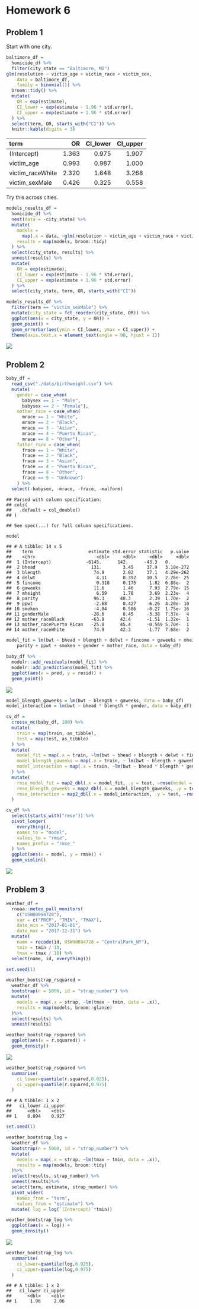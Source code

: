 Homework 6
================

## Problem 1

Start with one city.

``` r
baltimore_df =
  homicide_df %>% 
  filter(city_state == "Baltimore, MD")
glm(resolution ~ victim_age + victim_race + victim_sex, 
    data = baltimore_df,
    family = binomial()) %>% 
  broom::tidy() %>% 
  mutate(
    OR = exp(estimate),
    CI_lower = exp(estimate - 1.96 * std.error),
    CI_upper = exp(estimate + 1.96 * std.error)
  ) %>% 
  select(term, OR, starts_with("CI")) %>% 
  knitr::kable(digits = 3)
```

| term              |    OR | CI\_lower | CI\_upper |
| :---------------- | ----: | --------: | --------: |
| (Intercept)       | 1.363 |     0.975 |     1.907 |
| victim\_age       | 0.993 |     0.987 |     1.000 |
| victim\_raceWhite | 2.320 |     1.648 |     3.268 |
| victim\_sexMale   | 0.426 |     0.325 |     0.558 |

Try this across cities.

``` r
models_results_df = 
  homicide_df %>% 
  nest(data = -city_state) %>% 
  mutate(
    models = 
      map(.x = data, ~glm(resolution ~ victim_age + victim_race + victim_sex, data = .x, family = binomial())),
    results = map(models, broom::tidy)
  ) %>% 
  select(city_state, results) %>% 
  unnest(results) %>% 
  mutate(
    OR = exp(estimate),
    CI_lower = exp(estimate - 1.96 * std.error),
    CI_upper = exp(estimate + 1.96 * std.error)
  ) %>% 
  select(city_state, term, OR, starts_with("CI")) 
```

``` r
models_results_df %>% 
  filter(term == "victim_sexMale") %>% 
  mutate(city_state = fct_reorder(city_state, OR)) %>% 
  ggplot(aes(x = city_state, y = OR)) + 
  geom_point() + 
  geom_errorbar(aes(ymin = CI_lower, ymax = CI_upper)) + 
  theme(axis.text.x = element_text(angle = 90, hjust = 1))
```

![](p8105_hw6_zs2484_files/figure-gfm/unnamed-chunk-4-1.png)<!-- -->

## Problem 2

``` r
baby_df = 
  read_csv("./data/birthweight.csv") %>% 
  mutate(
    gender = case_when(
      babysex == 1 ~ "Male",
      babysex == 2 ~ "Female"),
    mother_race = case_when(
      mrace == 1 ~ "White",
      mrace == 2 ~ "Black",
      mrace == 3 ~ "Asian",
      mrace == 4 ~ "Puerto Rican",
      mrace == 8 ~ "Other"),
    father_race = case_when(
      frace == 1 ~ "White",
      frace == 2 ~ "Black",
      frace == 3 ~ "Asian",
      frace == 4 ~ "Puerto Rican",
      frace == 8 ~ "Other",
      frace == 9 ~ "Unknown")
    ) %>% 
  select(-babysex, -mrace, -frace, -malform)
```

    ## Parsed with column specification:
    ## cols(
    ##   .default = col_double()
    ## )

    ## See spec(...) for full column specifications.

``` r
model
```

    ## # A tibble: 14 x 5
    ##    term                     estimate std.error statistic   p.value
    ##    <chr>                       <dbl>     <dbl>     <dbl>     <dbl>
    ##  1 (Intercept)             -6145.      142.      -43.3   0.       
    ##  2 bhead                     131.        3.45     37.9   3.10e-272
    ##  3 blength                    74.9       2.02     37.1   4.29e-262
    ##  4 delwt                       4.11      0.392    10.5   2.26e- 25
    ##  5 fincome                     0.318     0.175     1.82  6.88e-  2
    ##  6 gaweeks                    11.6       1.46      7.93  2.79e- 15
    ##  7 mheight                     6.59      1.78      3.69  2.23e-  4
    ##  8 parity                     96.3      40.3       2.39  1.70e-  2
    ##  9 ppwt                       -2.68      0.427    -6.26  4.20e- 10
    ## 10 smoken                     -4.84      0.586    -8.27  1.75e- 16
    ## 11 genderMale                -28.6       8.45     -3.38  7.37e-  4
    ## 12 mother_raceBlack          -63.9      42.4      -1.51  1.32e-  1
    ## 13 mother_racePuerto Rican   -25.8      45.4      -0.569 5.70e-  1
    ## 14 mother_raceWhite           74.9      42.3       1.77  7.68e-  2

``` r
model_fit = lm(bwt ~ bhead + blength + delwt + fincome + gaweeks + mheight + 
    parity + ppwt + smoken + gender + mother_race, data = baby_df)
```

``` r
baby_df %>% 
  modelr::add_residuals(model_fit) %>%
  modelr::add_predictions(model_fit) %>% 
  ggplot(aes(x = pred, y = resid)) + 
  geom_point()
```

![](p8105_hw6_zs2484_files/figure-gfm/unnamed-chunk-8-1.png)<!-- -->

``` r
model_blength_gaweeks = lm(bwt ~ blength + gaweeks, data = baby_df)
model_interaction = lm(bwt ~ bhead * blength * gender, data = baby_df)
```

``` r
cv_df = 
  crossv_mc(baby_df, 100) %>% 
  mutate(
    train = map(train, as_tibble),
    test = map(test, as_tibble)
  ) %>% 
  mutate(
    model_fit = map(.x = train, ~lm(bwt ~ bhead + blength + delwt + fincome + gaweeks + mheight + parity + ppwt + smoken + gender + mother_race, data = .x)),
    model_blength_gaweeks = map(.x = train, ~ lm(bwt ~ blength + gaweeks, data = .x)),
    model_interaction = map(.x = train, ~lm(bwt ~ bhead * blength * gender, data = .x))
  ) %>% 
  mutate(
    rmse_model_fit = map2_dbl(.x = model_fit, .y = test, ~rmse(model = .x, data = .y)),
    rmse_blength_gaweeks = map2_dbl(.x = model_blength_gaweeks, .y = test, ~rmse(model = .x, data = .y)),
    rmse_interaction = map2_dbl(.x = model_interaction, .y = test, ~rmse(model = .x, data = .y))
  )
```

``` r
cv_df %>% 
  select(starts_with("rmse")) %>% 
  pivot_longer(
    everything(),
    names_to = "model",
    values_to = "rmse",
    names_prefix = "rmse_"
  ) %>% 
  ggplot(aes(x = model, y = rmse)) +
  geom_violin()
```

![](p8105_hw6_zs2484_files/figure-gfm/unnamed-chunk-11-1.png)<!-- -->

## Problem 3

``` r
weather_df = 
  rnoaa::meteo_pull_monitors(
    c("USW00094728"),
    var = c("PRCP", "TMIN", "TMAX"), 
    date_min = "2017-01-01",
    date_max = "2017-12-31") %>%
  mutate(
    name = recode(id, USW00094728 = "CentralPark_NY"),
    tmin = tmin / 10,
    tmax = tmax / 10) %>%
  select(name, id, everything())
```

``` r
set.seed(1)

weather_bootstrap_rsquared = 
  weather_df %>% 
  bootstrap(n = 5000, id = "strap_number") %>% 
  mutate(
    models = map(.x = strap, ~lm(tmax ~ tmin, data = .x)), 
    results = map(models, broom::glance)
  )%>% 
  select(results) %>% 
  unnest(results) 
```

``` r
weather_bootstrap_rsquared %>% 
  ggplot(aes(x = r.squared)) + 
  geom_density()
```

![](p8105_hw6_zs2484_files/figure-gfm/unnamed-chunk-14-1.png)<!-- -->

``` r
weather_bootstrap_rsquared %>%
  summarise(
    ci_lower=quantile(r.squared,0.025),
    ci_upper=quantile(r.squared,0.975)
  )
```

    ## # A tibble: 1 x 2
    ##   ci_lower ci_upper
    ##      <dbl>    <dbl>
    ## 1    0.894    0.927

``` r
set.seed(1)

weather_bootstrap_log = 
  weather_df %>% 
  bootstrap(n = 5000, id = "strap_number") %>% 
  mutate(
    models = map(.x = strap, ~lm(tmax ~ tmin, data = .x)), 
    results = map(models, broom::tidy)
  )%>% 
  select(results, strap_number) %>% 
  unnest(results)%>%
  select(term, estimate, strap_number) %>% 
  pivot_wider(
    names_from = "term",  
    values_from = "estimate") %>% 
  mutate( log = log(`(Intercept)`*tmin))
```

``` r
weather_bootstrap_log %>% 
  ggplot(aes(x = log)) + 
  geom_density() 
```

![](p8105_hw6_zs2484_files/figure-gfm/unnamed-chunk-16-1.png)<!-- -->

``` r
weather_bootstrap_log %>%
  summarise(
    ci_lower=quantile(log,0.025),
    ci_upper=quantile(log,0.975)
  )
```

    ## # A tibble: 1 x 2
    ##   ci_lower ci_upper
    ##      <dbl>    <dbl>
    ## 1     1.96     2.06
